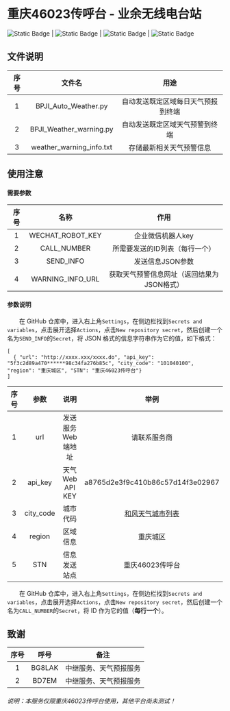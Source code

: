 # 重庆46023传呼台 - 业余无线电台站
![Static Badge](https://img.shields.io/badge/MMDVM-46023-green)  |  ![Static Badge](https://img.shields.io/badge/%E9%87%8D%E5%BA%86%E6%97%A0%E7%BA%BF%E7%94%B5-%E4%BC%A0%E5%91%BC%E5%8F%B0-blue)  |  ![Static Badge](https://img.shields.io/badge/%E4%BC%A0%E5%91%BC%E5%8F%B0-%E5%A4%A9%E6%B0%94%E9%A2%84%E6%8A%A5-orange)  |  ![Static Badge](https://img.shields.io/badge/%E4%BC%A0%E5%91%BC%E5%8F%B0-%E5%A4%A9%E6%B0%94%E9%A2%84%E8%AD%A6-red)

## 文件说明
|  序号 |  文件名 |  用途 |
| :------------: | :------------: | :------------: |
|  1 |  BPJI_Auto_Weather.py |  自动发送既定区域每日天气预报到终端 |
|  2 |  BPJI_Weather_warning.py |  自动发送既定区域天气预警到终端 |
| 3  | weather_warning_info.txt  |  存储最新相关天气预警信息 |

## 使用注意
#### 需要参数
|  序号 |  名称 |  作用 |
| :------------: | :------------: | :------------: |
|  1 |  WECHAT_ROBOT_KEY |  企业微信机器人key |
| 2  |  CALL_NUMBER |  所需要发送的ID列表（每行一个） |
|  3 |  SEND_INFO |  发送信息JSON参数 |
|  4 |  WARNING_INFO_URL | 获取天气预警信息网址（返回结果为JSON格式）  |

#### 参数说明
　　在 GitHub 仓库中，进入右上角`Settings`，在侧边栏找到`Secrets and variables`，点击展开选择`Actions`，点击`New repository secret`，然后创建一个名为`SEND_INFO`的`Secret`，将 JSON 格式的信息字符串作为它的值，如下格式：  
```
[
  { "url": "http://xxxx.xxx/xxxx.do", "api_key": "5f3c2d89a470******98c34fa276b85c", "city_code": "101040100", "region": "重庆城区", "STN": "重庆46023传呼台"}
]
```
|序号|参数|说明|举例|
| :------------: | :------------: | :------------: | :------------: |
|1|url|发送服务Web端地址|请联系服务商|
|2|api_key|天气Web API KEY|a8765d2e3f9c410b86c57d14f3e02967|
|3|city_code|城市代码|[和风天气城市列表](https://github.com/qwd/LocationList/blob/master/China-City-List-latest.csv)|
|4|region|区域信息|重庆城区|
|5|STN|信息发送站点|重庆46023传呼台|

　　在 GitHub 仓库中，进入右上角`Settings`，在侧边栏找到`Secrets and variables`，点击展开选择`Actions`，点击`New repository secret`，然后创建一个名为`CALL_NUMBER`的`Secret`，将 ID 作为它的值（**每行一个**）。

## 致谢
|序号|呼号|备注|
| :------------: | :------------: | :------------: |
|1|BG8LAK|中继服务、天气预报服务|
|2|BD7EM|中继服务、天气预报服务|

###### 说明：本服务仅限重庆46023传呼台使用，其他平台尚未测试！
